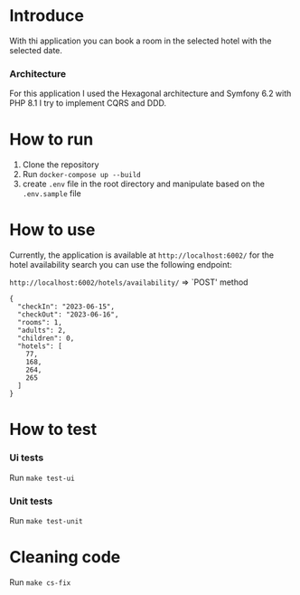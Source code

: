 # Introduce

With thi application you can book a room in the selected hotel with the selected date.

### Architecture
For this application I used the Hexagonal architecture and Symfony 6.2 with PHP 8.1
I try to implement CQRS and DDD.


# How to run

1. Clone the repository
2. Run `docker-compose up --build`
3. create `.env` file in the root directory and manipulate based on the `.env.sample` file

# How to use
Currently, the application is available at `http://localhost:6002/`
for the hotel availability search you can use the following endpoint:

`http://localhost:6002/hotels/availability/` => `POST' method

```
{
  "checkIn": "2023-06-15",
  "checkOut": "2023-06-16",
  "rooms": 1,
  "adults": 2,
  "children": 0,
  "hotels": [
    77,
    168,
    264,
    265
  ]
}
```

# How to test
### Ui tests
Run `make test-ui`

### Unit tests
Run `make test-unit`

# Cleaning code
Run `make cs-fix`
